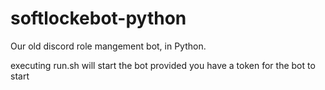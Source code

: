 # softlockebot-python
Our old discord role mangement bot, in Python.

executing run.sh will start the bot provided you have a token for the bot to start
